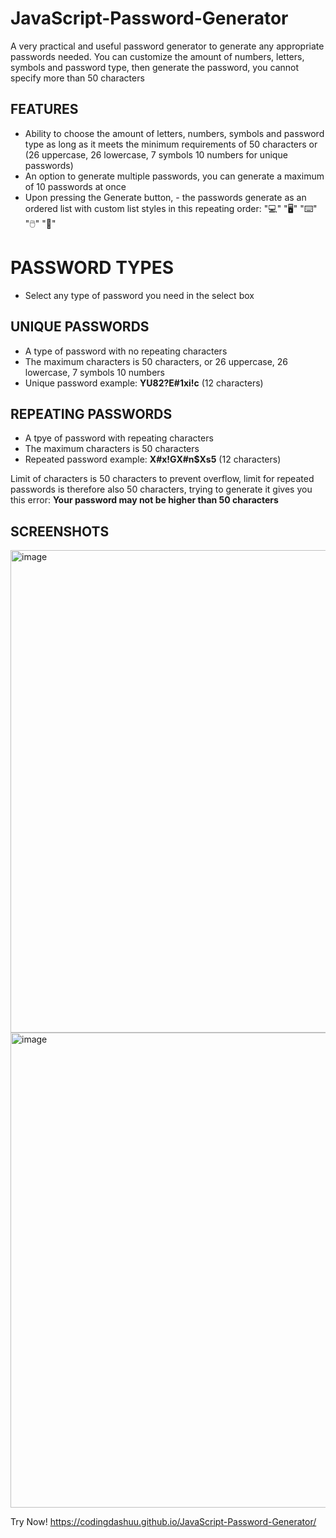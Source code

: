 # JavaScript-Password-Generator
A very practical and useful password generator to generate any appropriate passwords needed. You can customize the amount of numbers, letters, symbols and password type, then generate the password, you cannot specify more than 50 characters

## FEATURES

- Ability to choose the amount of letters, numbers, symbols and password type as long as it meets the minimum requirements of 50 characters or (26 uppercase, 26 lowercase, 7 symbols 10 numbers for unique passwords)
-  An option to generate multiple passwords, you can generate a maximum of 10 passwords at once
- Upon pressing the Generate button, - the passwords generate as an ordered list with custom list styles in this repeating order: "💻" "🖥️" "⌨️" "🖱️" "📱"


# PASSWORD TYPES
- Select any type of password you need in the select box
## UNIQUE PASSWORDS
- A type of password with no repeating characters
- The maximum characters is 50 characters, or 26 uppercase, 26 lowercase, 7 symbols 10 numbers
- Unique password example: **YU82?E#1xi!c** (12 characters)
## REPEATING PASSWORDS
- A tpye of password with repeating characters
- The maximum characters is 50 characters
- Repeated password example: **X#x!GX#n$Xs5** (12 characters)

Limit of characters is 50 characters to prevent overflow, limit for repeated passwords is therefore also 50 characters, trying to generate it gives you this error:
**Your password may not be higher than 50 characters**
## SCREENSHOTS
<img width="1858" height="772" alt="image" src="https://github.com/user-attachments/assets/a16a3e6b-c9cb-43d5-a59e-2fce9ddd54f1" />

<img width="1848" height="760" alt="image" src="https://github.com/user-attachments/assets/7740458a-1285-4502-92d5-df1ef610af7b" />


Try Now! https://codingdashuu.github.io/JavaScript-Password-Generator/
